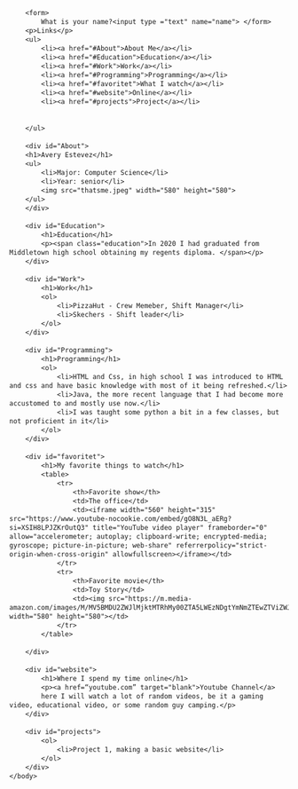 <html>
    <body>

        <form>
            What is your name?<input type ="text" name="name"> </form>
        <p>Links</p>
        <ul>
            <li><a href="#About">About Me</a></li>
            <li><a href="#Education">Education</a></li>
            <li><a href="#Work">Work</a></li>
            <li><a href="#Programming">Programming</a></li>
            <li><a href="#favoritet">What I watch</a></li>
            <li><a href="#website">Online</a></li>
            <li><a href="#projects">Project</a></li>


        </ul>

        <div id="About">
        <h1>Avery Estevez</h1>
        <ul>
            <li>Major: Computer Science</li>
            <li>Year: senior</li>
            <img src="thatsme.jpeg" width="580" height="580">
        </ul>
        </div>

        <div id="Education">
            <h1>Education</h1>
            <p><span class="education">In 2020 I had graduated from Middletown high school obtaining my regents diploma. </span></p>
        </div>

        <div id="Work">
            <h1>Work</h1>
            <ol>
                <li>PizzaHut - Crew Memeber, Shift Manager</li>
                <li>Skechers - Shift leader</li>
            </ol>
        </div>

        <div id="Programming">
            <h1>Programming</h1>
            <ol>
                <li>HTML and Css, in high school I was introduced to HTML and css and have basic knowledge with most of it being refreshed.</li>
                <li>Java, the more recent language that I had become more accustomed to and mostly use now.</li>
                <li>I was taught some python a bit in a few classes, but not proficient in it</li>
            </ol>
        </div>

        <div id="favoritet">
            <h1>My favorite things to watch</h1>
            <table>
                <tr>
                    <th>Favorite show</th>
                    <td>The office</td>
                    <td><iframe width="560" height="315" src="https://www.youtube-nocookie.com/embed/gO8N3L_aERg?si=XSIH8LPJZKrOutQ3" title="YouTube video player" frameborder="0" allow="accelerometer; autoplay; clipboard-write; encrypted-media; gyroscope; picture-in-picture; web-share" referrerpolicy="strict-origin-when-cross-origin" allowfullscreen></iframe></td>                
                </tr>
                <tr>
                    <th>Favorite movie</th>
                    <td>Toy Story</td>   
                    <td><img src="https://m.media-amazon.com/images/M/MV5BMDU2ZWJlMjktMTRhMy00ZTA5LWEzNDgtYmNmZTEwZTViZWJkXkEyXkFqcGdeQXVyNDQ2OTk4MzI@._V1_.jpg" width="580" height="580"></td>             
                </tr>
            </table>

        </div>

        <div id="website">
            <h1>Where I spend my time online</h1>
            <p><a href=“youtube.com” target="blank">Youtube Channel</a>
            here I will watch a lot of random videos, be it a gaming video, educational video, or some random guy camping.</p>
        </div>

        <div id="projects">
            <ol>
                <li>Project 1, making a basic website</li>
            </ol>
        </div>
    </body>
</html>
